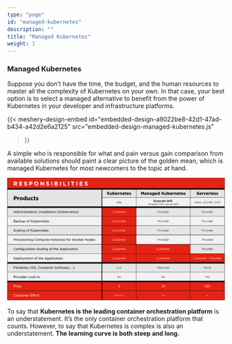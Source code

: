 ```yaml
---
type: "page"
id: "managed-kubernetes"
description: ""
title: "Managed Kubernetes"
weight: 1
---
```


### Managed Kubernetes

Suppose you don't have the time, the budget, and the human resources to master all the complexity of Kubernetes on your own. In that case, your best option is to select a managed alternative to benefit from the power of Kubernetes in your developer and infrastructure platforms.

{{< meshery-design-embed
  id="embedded-design-a9022be8-42d1-47ad-b434-a42d2e6a2125"
  src="embedded-design-managed-kubernetes.js"
>}}

A simple who is responsible for what and pain versus gain comparison from available solutions should paint a clear picture of the golden mean, which is managed Kubernetes for most newcomers to the topic at hand.

![manages-kubernetes2](manages-kubernetes2.png)

To say that **Kubernetes is the leading container orchestration platform** is an understatement. It’s the only container orchestration platform that counts. However, to say that Kubernetes is complex is also an understatement. **The learning curve is both steep and long.**